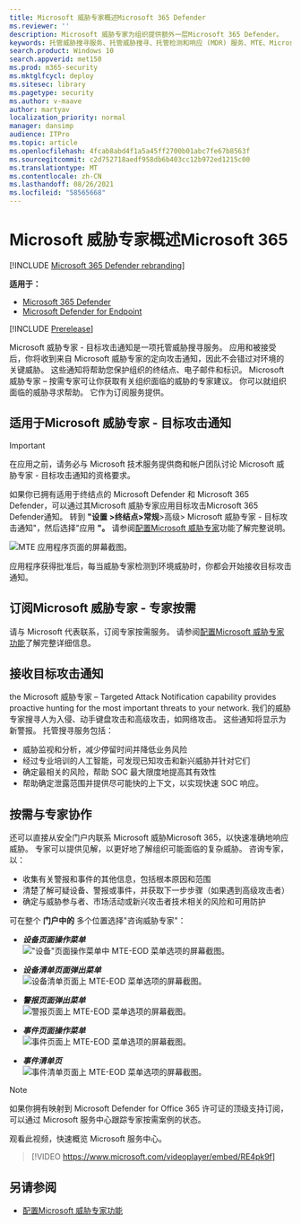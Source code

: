 ```yaml
---
title: Microsoft 威胁专家概述Microsoft 365 Defender
ms.reviewer: ''
description: Microsoft 威胁专家为组织提供额外一层Microsoft 365 Defender。
keywords: 托管威胁搜寻服务、托管威胁搜寻、托管检测和响应 (MDR) 服务、MTE、Microsoft 威胁专家
search.product: Windows 10
search.appverid: met150
ms.prod: m365-security
ms.mktglfcycl: deploy
ms.sitesec: library
ms.pagetype: security
ms.author: v-maave
author: martyav
localization_priority: normal
manager: dansimp
audience: ITPro
ms.topic: article
ms.openlocfilehash: 4fcab8abd4f1a5a45ff2700b01abc7fe67b8563f
ms.sourcegitcommit: c2d752718aedf958db6b403cc12b972ed1215c00
ms.translationtype: MT
ms.contentlocale: zh-CN
ms.lasthandoff: 08/26/2021
ms.locfileid: "58565668"
---
```

# <a name="microsoft-threat-experts-in-microsoft-365-overview"></a>Microsoft 威胁专家概述Microsoft 365

[!INCLUDE [Microsoft 365 Defender rebranding](../includes/microsoft-defender.md)]

**适用于：**

- [Microsoft 365 Defender](https://go.microsoft.com/fwlink/?linkid=2118804)
- [Microsoft Defender for Endpoint](https://go.microsoft.com/fwlink/p/?linkid=2154037)

[!INCLUDE [Prerelease](../includes/prerelease.md)]

Microsoft 威胁专家 - 目标攻击通知是一项托管威胁搜寻服务。 应用和被接受后，你将收到来自 Microsoft 威胁专家的定向攻击通知，因此不会错过对环境的关键威胁。 这些通知将帮助您保护组织的终结点、电子邮件和标识。
Microsoft 威胁专家 – 按需专家可让你获取有关组织面临的威胁的专家建议。 你可以就组织面临的威胁寻求帮助。 它作为订阅服务提供。

## <a name="apply-for-microsoft-threat-experts--targeted-attack-notifications"></a>适用于Microsoft 威胁专家 - 目标攻击通知

> [!IMPORTANT]
> 在应用之前，请务必与 Microsoft 技术服务提供商和帐户团队讨论 Microsoft 威胁专家 - 目标攻击通知的资格要求。

如果你已拥有适用于终结点的 Microsoft Defender 和 Microsoft 365 Defender，可以通过其Microsoft 威胁专家应用目标攻击Microsoft 365 Defender通知。 转到 **"设置 >终结点>常规**>高级> Microsoft 威胁专家 - 目标攻击通知"，然后选择"应用 **"。** 请参阅[配置Microsoft 威胁专家](./configure-microsoft-threat-experts.md)功能了解完整说明。

![MTE 应用程序页面的屏幕截图。](../../media/mte/mte-collaboratewithmte.png)

应用程序获得批准后，每当威胁专家检测到环境威胁时，你都会开始接收目标攻击通知。

## <a name="subscribe-to-microsoft-threat-experts---experts-on-demand"></a>订阅Microsoft 威胁专家 - 专家按需

请与 Microsoft 代表联系，订阅专家按需服务。  请参阅[配置Microsoft 威胁专家功能](./configure-microsoft-threat-experts.md)了解完整详细信息。

## <a name="receive-targeted-attack-notification"></a>接收目标攻击通知

the Microsoft 威胁专家 – Targeted Attack Notification capability provides proactive hunting for the most important threats to your network. 我们的威胁专家搜寻人为入侵、动手键盘攻击和高级攻击，如网络攻击。 这些通知将显示为新警报。 托管搜寻服务包括：

- 威胁监视和分析，减少停留时间并降低业务风险
- 经过专业培训的人工智能，可发现已知攻击和新兴威胁并针对它们
- 确定最相关的风险，帮助 SOC 最大限度地提高其有效性
- 帮助确定泄露范围并提供尽可能快的上下文，以实现快速 SOC 响应。

## <a name="collaborate-with-experts-on-demand"></a>按需与专家协作

还可以直接从安全门户内联系 Microsoft 威胁Microsoft 365，以快速准确地响应威胁。  专家可以提供见解，以更好地了解组织可能面临的复杂威胁。  咨询专家，以：

- 收集有关警报和事件的其他信息，包括根本原因和范围
- 清楚了解可疑设备、警报或事件，并获取下一步步骤（如果遇到高级攻击者）
- 确定与威胁参与者、市场活动或新兴攻击者技术相关的风险和可用防护

可在整个 **门户中的** 多个位置选择"咨询威胁专家"：

- <i>**设备页面操作菜单**</i><BR>
!["设备"页面操作菜单中 MTE-EOD 菜单选项的屏幕截图。](../../media/mte/device-actions-mte-highlighted.png)

- <i>**设备清单页面弹出菜单**</i><BR>
![设备清单页面上 MTE-EOD 菜单选项的屏幕截图。](../../media/mte/device-inventory-mte-highlighted.png)

- <i>**警报页面弹出菜单**</i><BR>
![警报页面上 MTE-EOD 菜单选项的屏幕截图。](../../media/mte/alerts-actions-mte-highlighted.png)

- <i>**事件页面操作菜单**</i><BR>
![事件页面上 MTE-EOD 菜单选项的屏幕截图。](../../media/mte/incidents-action-mte-highlighted.png)

- <i>**事件清单页**</i><BR>
![事件清单页面上 MTE-EOD 菜单选项的屏幕截图。](../../media/mte/incidents-inventory-mte-highlighted.png)

> [!NOTE]
> 如果你拥有映射到 Microsoft Defender for Office 365 许可证的顶级支持订阅，可以通过 Microsoft 服务中心跟踪专家按需案例的状态。

观看此视频，快速概览 Microsoft 服务中心。

> [!VIDEO https://www.microsoft.com/videoplayer/embed/RE4pk9f]

## <a name="see-also"></a>另请参阅

- [配置Microsoft 威胁专家功能](./configure-microsoft-threat-experts.md)
